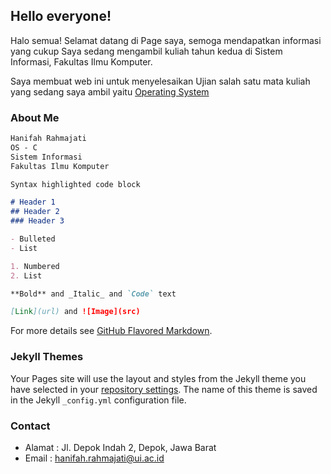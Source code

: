 ## Hello everyone! 

Halo semua! Selamat datang di Page saya, semoga mendapatkan informasi yang cukup
Saya sedang mengambil kuliah tahun kedua di Sistem Informasi, Fakultas Ilmu Komputer. 


Saya membuat web ini untuk menyelesaikan Ujian salah satu mata kuliah yang sedang saya ambil yaitu [Operating System](https://hanifahrahma.github.io/os201/URLs)

### About Me
```markdown
Hanifah Rahmajati
OS - C
Sistem Informasi
Fakultas Ilmu Komputer
```

```markdown
Syntax highlighted code block

# Header 1
## Header 2
### Header 3

- Bulleted
- List

1. Numbered
2. List

**Bold** and _Italic_ and `Code` text

[Link](url) and ![Image](src)
```

For more details see [GitHub Flavored Markdown](https://guides.github.com/features/mastering-markdown/).

### Jekyll Themes

Your Pages site will use the layout and styles from the Jekyll theme you have selected in your [repository settings](https://github.com/hanifahrahma/os201/settings). The name of this theme is saved in the Jekyll `_config.yml` configuration file.

### Contact
- Alamat  : Jl. Depok Indah 2, Depok, Jawa Barat
- Email   : hanifah.rahmajati@ui.ac.id

